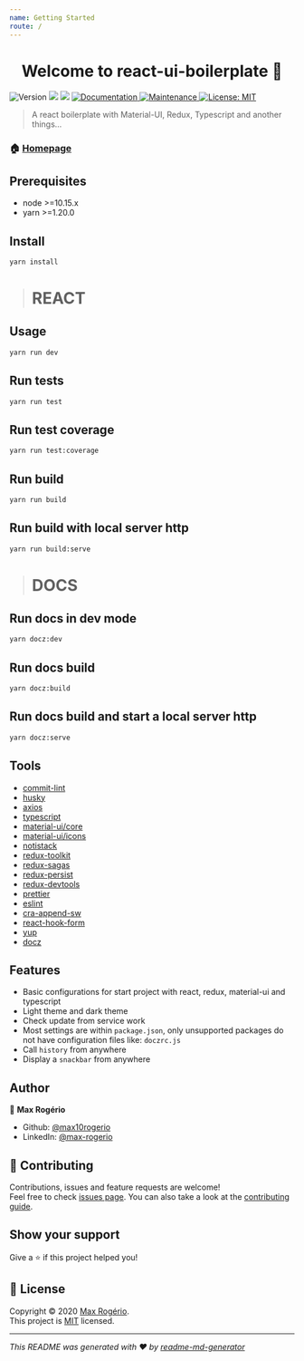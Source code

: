 ```yaml
---
name: Getting Started
route: /
---
```

<h1 align="center">Welcome to react-ui-boilerplate 👋</h1>
<p>
  <img alt="Version" src="https://img.shields.io/badge/version-0.0.1-blue.svg?cacheSeconds=2592000" />
  <img src="https://img.shields.io/badge/node-%3E%3D10.15.x-blue.svg" />
  <img src="https://img.shields.io/badge/yarn-%3E%3D1.20.0-blue.svg" />
  <a href="https://github.com/max10rogerio/react-ui-boilerplate#readme" target="_blank">
    <img alt="Documentation" src="https://img.shields.io/badge/documentation-yes-brightgreen.svg" />
  </a>
  <a href="https://github.com/max10rogerio/react-ui-boilerplate/graphs/commit-activity" target="_blank">
    <img alt="Maintenance" src="https://img.shields.io/badge/Maintained%3F-yes-green.svg" />
  </a>
  <a href="https://github.com/max10rogerio/react-ui-boilerplate/blob/master/LICENSE.md" target="_blank">
    <img src="https://camo.githubusercontent.com/3ccf4c50a1576b0dd30b286717451fa56b783512/68747470733a2f2f696d672e736869656c64732e696f2f62616467652f4c6963656e73652d4d49542d79656c6c6f772e737667" alt="License: MIT" data-canonical-src="https://img.shields.io/badge/License-MIT-yellow.svg" style="max-width:100%;">
  </a>
</p>

> A react boilerplate with Material-UI, Redux, Typescript and another things...

### 🏠 [Homepage](https://github.com/max10rogerio/react-ui-boilerplate#readme)

## **Prerequisites**

- node >=10.15.x
- yarn >=1.20.0

## **Install**

```sh
yarn install
```

># **REACT**

## **Usage**

```sh
yarn run dev
```

## **Run tests**

```sh
yarn run test
```

## **Run test coverage**

```sh
yarn run test:coverage
```

## **Run build**

```sh
yarn run build
```

## **Run build with local server http**

```sh
yarn run build:serve
```

># **DOCS**

## **Run docs in dev mode**
```sh
yarn docz:dev
```

## **Run docs build**
```sh
yarn docz:build
```

## **Run docs build and start a local server http**
```sh
yarn docz:serve
```

## **Tools**

- [commit-lint](https://commitlint.js.org/#/)
- [husky](https://github.com/typicode/husky)
- [axios](https://github.com/axios/axios)
- [typescript](https://www.typescriptlang.org/)
- [material-ui/core](https://material-ui.com/)
- [material-ui/icons](https://material-ui.com/components/material-icons/)
- [notistack](https://iamhosseindhv.com/notistack)
- [redux-toolkit](https://redux-toolkit.js.org/)
- [redux-sagas](https://redux-saga.js.org/)
- [redux-persist](https://github.com/rt2zz/redux-persist)
- [redux-devtools](https://github.com/reduxjs/redux-devtools)
- [prettier](https://prettier.io/)
- [eslint](https://eslint.org/)
- [cra-append-sw](https://github.com/tszarzynski/cra-append-sw)
- [react-hook-form](https://react-hook-form.com/get-started)
- [yup](https://github.com/jquense/yup)
- [docz](https://www.docz.site/)

## **Features**

- Basic configurations for start project with react, redux, material-ui and typescript
- Light theme and dark theme
- Check update from service work
- Most settings are within `package.json`, only unsupported packages do not have configuration files like: `doczrc.js`
- Call `history` from anywhere
- Display a `snackbar` from anywhere

## **Author**

👤 **Max Rogério**

* Github: [@max10rogerio](https://github.com/max10rogerio)
* LinkedIn: [@max-rogerio](https://linkedin.com/in/max-rogerio)

## 🤝 **Contributing**

Contributions, issues and feature requests are welcome!<br />Feel free to check [issues page](https://github.com/max10rogerio/react-ui-boilerplate/issues). You can also take a look at the [contributing guide](https://github.com/max10rogerio/react-ui-boilerplate/blob/master/.github/CONTRIBUTING.md).

## **Show your support**

Give a ⭐️ if this project helped you!

## 📝 **License**

Copyright © 2020 [Max Rogério](https://github.com/max10rogerio).<br />
This project is [MIT](https://github.com/max10rogerio/react-ui-boilerplate/blob/master/LICENSE.md) licensed.

***
_This README was generated with ❤️ by [readme-md-generator](https://github.com/kefranabg/readme-md-generator)_
